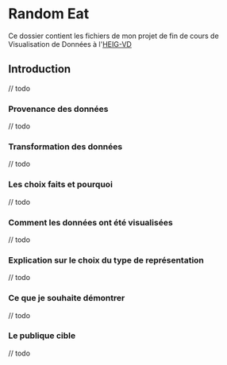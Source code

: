 # Random Eat
Ce dossier contient les fichiers de mon projet de fin de cours de Visualisation de Données à l'[HEIG-VD](https://heig-vd.ch)

## Introduction
// todo

### Provenance des données
// todo

### Transformation des données
// todo

### Les choix faits et pourquoi
// todo

### Comment les données ont été visualisées
// todo

### Explication sur le choix du type de représentation
// todo

### Ce que je souhaite démontrer
// todo

### Le publique cible
// todo
